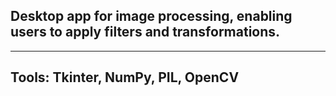 ## Desktop app for image processing, enabling users to apply filters and transformations.
---
## Tools: Tkinter, NumPy, PIL, OpenCV

